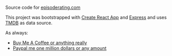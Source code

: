 Source code for [episoderating.com](https://episoderating.com)

This project was bootstrapped with [Create React App](https://github.com/facebook/create-react-app) and [Express](https://expressjs.com/) and uses [TMDB](https://www.themoviedb.org/) as data source.

 As always:
- [Buy Me A Coffee or anything really](https://www.buymeacoffee.com/jschaftenaar)
- [Paypal me one million dollars or any amount](http://paypal.me/jschaftenaar/1000000)

